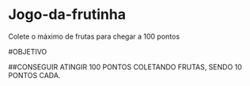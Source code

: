 # Jogo-da-frutinha
Colete o máximo de frutas para chegar a 100 pontos

#OBJETIVO

##CONSEGUIR ATINGIR 100 PONTOS COLETANDO FRUTAS, SENDO 10 PONTOS CADA.

#

